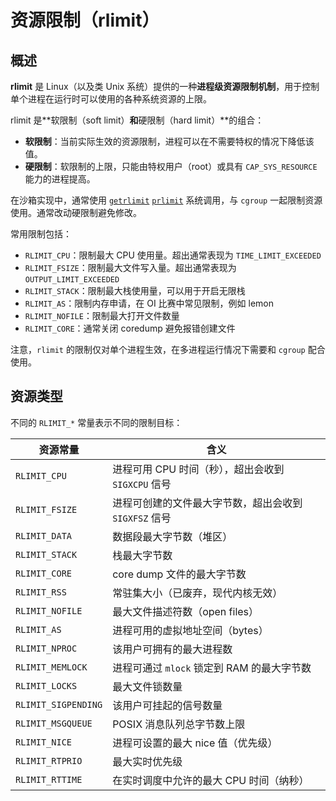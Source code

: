 # 资源限制（rlimit）

## 概述

**rlimit** 是 Linux（以及类 Unix 系统）提供的一种**进程级资源限制机制**，用于控制单个进程在运行时可以使用的各种系统资源的上限。

rlimit 是\*\*软限制（soft limit）**和**硬限制（hard limit）\*\*的组合：

- **软限制**：当前实际生效的资源限制，进程可以在不需要特权的情况下降低该值。
- **硬限制**：软限制的上限，只能由特权用户（root）或具有 `CAP_SYS_RESOURCE` 能力的进程提高。

在沙箱实现中，通常使用 [`getrlimit`](https://man7.org/linux/man-pages/man2/getrlimit.2.html) [`prlimit`](https://man7.org/linux/man-pages/man2/prlimit.2.html) 系统调用，与 `cgroup` 一起限制资源使用。通常改动硬限制避免修改。

常用限制包括：

- `RLIMIT_CPU`：限制最大 CPU 使用量。超出通常表现为 `TIME_LIMIT_EXCEEDED`
- `RLIMIT_FSIZE`：限制最大文件写入量。超出通常表现为 `OUTPUT_LIMIT_EXCEEDED`
- `RLIMIT_STACK`：限制最大栈使用量，可以用于开启无限栈
- `RLIMIT_AS`：限制内存申请，在 OI 比赛中常见限制，例如 lemon
- `RLIMIT_NOFILE`：限制最大打开文件数量
- `RLIMIT_CORE`：通常关闭 coredump 避免报错创建文件

注意，`rlimit` 的限制仅对单个进程生效，在多进程运行情况下需要和 `cgroup` 配合使用。

## 资源类型

不同的 `RLIMIT_*` 常量表示不同的限制目标：

| 资源常量                | 含义                                |
| ------------------- | --------------------------------- |
| `RLIMIT_CPU`        | 进程可用 CPU 时间（秒），超出会收到 `SIGXCPU` 信号 |
| `RLIMIT_FSIZE`      | 进程可创建的文件最大字节数，超出会收到 `SIGXFSZ` 信号  |
| `RLIMIT_DATA`       | 数据段最大字节数（堆区）                      |
| `RLIMIT_STACK`      | 栈最大字节数                            |
| `RLIMIT_CORE`       | core dump 文件的最大字节数                |
| `RLIMIT_RSS`        | 常驻集大小（已废弃，现代内核无效）                 |
| `RLIMIT_NOFILE`     | 最大文件描述符数（open files）              |
| `RLIMIT_AS`         | 进程可用的虚拟地址空间（bytes）                |
| `RLIMIT_NPROC`      | 该用户可拥有的最大进程数                      |
| `RLIMIT_MEMLOCK`    | 进程可通过 `mlock` 锁定到 RAM 的最大字节数      |
| `RLIMIT_LOCKS`      | 最大文件锁数量                           |
| `RLIMIT_SIGPENDING` | 该用户可挂起的信号数量                       |
| `RLIMIT_MSGQUEUE`   | POSIX 消息队列总字节数上限                  |
| `RLIMIT_NICE`       | 进程可设置的最大 nice 值（优先级）              |
| `RLIMIT_RTPRIO`     | 最大实时优先级                           |
| `RLIMIT_RTTIME`     | 在实时调度中允许的最大 CPU 时间（纳秒）            |
